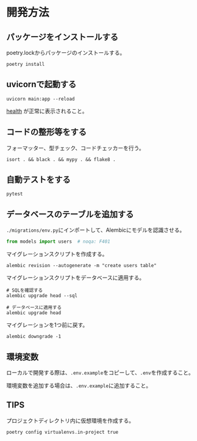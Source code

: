# 開発方法

## パッケージをインストールする

poetry.lockからパッケージのインストールする。

```shell
poetry install
```

## uvicornで起動する

```shell
uvicorn main:app --reload
```

[health](http://127.0.0.1:8000/health) が正常に表示されること。

## コードの整形等をする

フォーマッター、型チェック、コードチェッカーを行う。

```shell
isort . && black . && mypy . && flake8 .
```

## 自動テストをする

```shell
pytest
```

## データベースのテーブルを追加する

`./migrations/env.py`にインポートして、Alembicにモデルを認識させる。

```python
from models import users  # noqa: F401
```

マイグレーションスクリプトを作成する。

```shell
alembic revision --autogenerate -m "create users table"
```

マイグレーションスクリプトをデータベースに適用する。

```shell
# SQLを確認する
alembic upgrade head --sql
```

```shell
# データベースに適用する
alembic upgrade head
```

マイグレーションを1つ前に戻す。

```shell
alembic downgrade -1
```

## 環境変数

ローカルで開発する際は、`.env.example`をコピーして、`.env`を作成すること。

環境変数を追加する場合は、`.env.example`に追加すること。

## TIPS

プロジェクトディレクトリ内に仮想環境を作成する。

```shell
poetry config virtualenvs.in-project true
```
